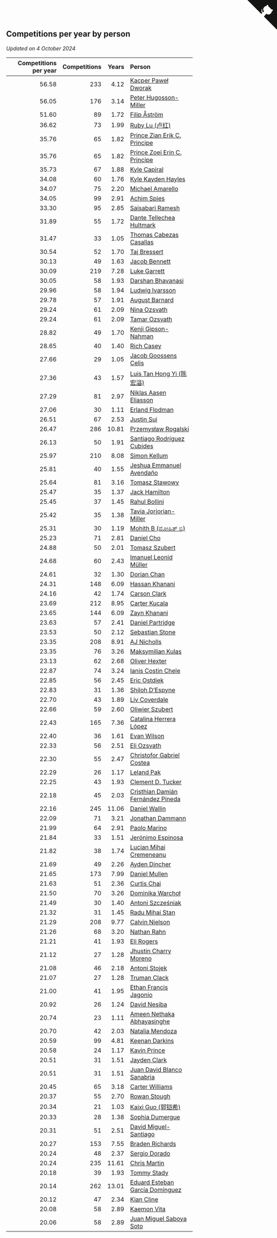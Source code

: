 ## Competitions per year by person

*Updated on  4 October 2024*

| Competitions per year | Competitions | Years | Person |
| ---: | ---: | ---: | :--- |
| 56.58 | 233 | 4.12 | [Kacper Paweł Dworak](https://www.worldcubeassociation.org/persons/2020DWOR01) |
| 56.05 | 176 | 3.14 | [Peter Hugosson-Miller](https://www.worldcubeassociation.org/persons/2021HUGO01) |
| 51.60 | 89 | 1.72 | [Filip Åström](https://www.worldcubeassociation.org/persons/2023ASTR01) |
| 36.62 | 73 | 1.99 | [Ruby Lu (卢红)](https://www.worldcubeassociation.org/persons/2022LURU01) |
| 35.76 | 65 | 1.82 | [Prince Zian Erik C. Principe](https://www.worldcubeassociation.org/persons/2022PRIN08) |
| 35.76 | 65 | 1.82 | [Prince Zoei Erin C. Principe](https://www.worldcubeassociation.org/persons/2022PRIN09) |
| 35.73 | 67 | 1.88 | [Kyle Capiral](https://www.worldcubeassociation.org/persons/2022CAPI02) |
| 34.08 | 60 | 1.76 | [Kyle Kayden Hayles](https://www.worldcubeassociation.org/persons/2022HAYL02) |
| 34.07 | 75 | 2.20 | [Michael Amarello](https://www.worldcubeassociation.org/persons/2022AMAR09) |
| 34.05 | 99 | 2.91 | [Achim Spies](https://www.worldcubeassociation.org/persons/2021SPIE01) |
| 33.30 | 95 | 2.85 | [Saisabari Ramesh](https://www.worldcubeassociation.org/persons/2021RAME01) |
| 31.89 | 55 | 1.72 | [Dante Tellechea Hultmark](https://www.worldcubeassociation.org/persons/2023HULT01) |
| 31.47 | 33 | 1.05 | [Thomas Cabezas Casallas](https://www.worldcubeassociation.org/persons/2023CASA08) |
| 30.54 | 52 | 1.70 | [Taj Bressert](https://www.worldcubeassociation.org/persons/2023BRES01) |
| 30.13 | 49 | 1.63 | [Jacob Bennett](https://www.worldcubeassociation.org/persons/2023BENN04) |
| 30.09 | 219 | 7.28 | [Luke Garrett](https://www.worldcubeassociation.org/persons/2017GARR05) |
| 30.05 | 58 | 1.93 | [Darshan Bhavanasi](https://www.worldcubeassociation.org/persons/2022BHAV01) |
| 29.96 | 58 | 1.94 | [Ludwig Ivarsson](https://www.worldcubeassociation.org/persons/2022IVAR01) |
| 29.78 | 57 | 1.91 | [August Barnard](https://www.worldcubeassociation.org/persons/2022BARN21) |
| 29.24 | 61 | 2.09 | [Nina Ozsvath](https://www.worldcubeassociation.org/persons/2022OZSV03) |
| 29.24 | 61 | 2.09 | [Tamar Ozsvath](https://www.worldcubeassociation.org/persons/2022OZSV04) |
| 28.82 | 49 | 1.70 | [Kenji Gipson-Nahman](https://www.worldcubeassociation.org/persons/2023GIPS01) |
| 28.65 | 40 | 1.40 | [Rich Casey](https://www.worldcubeassociation.org/persons/2023CASE06) |
| 27.66 | 29 | 1.05 | [Jacob Goossens Celis](https://www.worldcubeassociation.org/persons/2023CELI06) |
| 27.36 | 43 | 1.57 | [Luis Tan Hong Yi (陈宏溢)](https://www.worldcubeassociation.org/persons/2023YILU01) |
| 27.29 | 81 | 2.97 | [Niklas Aasen Eliasson](https://www.worldcubeassociation.org/persons/2021ELIA01) |
| 27.06 | 30 | 1.11 | [Erland Flodman](https://www.worldcubeassociation.org/persons/2023FLOD01) |
| 26.51 | 67 | 2.53 | [Justin Sui](https://www.worldcubeassociation.org/persons/2022SUIJ01) |
| 26.47 | 286 | 10.81 | [Przemysław Rogalski](https://www.worldcubeassociation.org/persons/2013ROGA02) |
| 26.13 | 50 | 1.91 | [Santiago Rodríguez Cubides](https://www.worldcubeassociation.org/persons/2022CUBI01) |
| 25.97 | 210 | 8.08 | [Simon Kellum](https://www.worldcubeassociation.org/persons/2016KELL12) |
| 25.81 | 40 | 1.55 | [Jeshua Emmanuel Avendaño](https://www.worldcubeassociation.org/persons/2023AVEN01) |
| 25.64 | 81 | 3.16 | [Tomasz Stawowy](https://www.worldcubeassociation.org/persons/2021STAW01) |
| 25.47 | 35 | 1.37 | [Jack Hamilton](https://www.worldcubeassociation.org/persons/2023HAMI08) |
| 25.45 | 37 | 1.45 | [Rahul Bollini](https://www.worldcubeassociation.org/persons/2023BOLL01) |
| 25.42 | 35 | 1.38 | [Tavia Jorjorian-Miller](https://www.worldcubeassociation.org/persons/2023JORJ01) |
| 25.31 | 30 | 1.19 | [Mohith B (ಮೋಹಿತ್ ಬಿ)](https://www.worldcubeassociation.org/persons/2023BMOH01) |
| 25.23 | 71 | 2.81 | [Daniel Cho](https://www.worldcubeassociation.org/persons/2021CHOD01) |
| 24.88 | 50 | 2.01 | [Tomasz Szubert](https://www.worldcubeassociation.org/persons/2022SZUB02) |
| 24.68 | 60 | 2.43 | [Imanuel Leonid Müller](https://www.worldcubeassociation.org/persons/2022MULL02) |
| 24.61 | 32 | 1.30 | [Dorian Chan](https://www.worldcubeassociation.org/persons/2023DORI01) |
| 24.31 | 148 | 6.09 | [Hassan Khanani](https://www.worldcubeassociation.org/persons/2018KHAN26) |
| 24.16 | 42 | 1.74 | [Carson Clark](https://www.worldcubeassociation.org/persons/2023CLAR02) |
| 23.69 | 212 | 8.95 | [Carter Kucala](https://www.worldcubeassociation.org/persons/2015KUCA01) |
| 23.65 | 144 | 6.09 | [Zayn Khanani](https://www.worldcubeassociation.org/persons/2018KHAN28) |
| 23.63 | 57 | 2.41 | [Daniel Partridge](https://www.worldcubeassociation.org/persons/2022PART02) |
| 23.53 | 50 | 2.12 | [Sebastian Stone](https://www.worldcubeassociation.org/persons/2022STON09) |
| 23.35 | 208 | 8.91 | [AJ Nicholls](https://www.worldcubeassociation.org/persons/2015NICH04) |
| 23.35 | 76 | 3.26 | [Maksymilian Kulas](https://www.worldcubeassociation.org/persons/2021KULA02) |
| 23.13 | 62 | 2.68 | [Oliver Hexter](https://www.worldcubeassociation.org/persons/2022HEXT01) |
| 22.87 | 74 | 3.24 | [Ianis Costin Chele](https://www.worldcubeassociation.org/persons/2021CHEL01) |
| 22.85 | 56 | 2.45 | [Eric Ostdiek](https://www.worldcubeassociation.org/persons/2022OSTD01) |
| 22.83 | 31 | 1.36 | [Shiloh D’Espyne](https://www.worldcubeassociation.org/persons/2023DESP01) |
| 22.70 | 43 | 1.89 | [Liv Coverdale](https://www.worldcubeassociation.org/persons/2022COVE02) |
| 22.66 | 59 | 2.60 | [Oliwier Szubert](https://www.worldcubeassociation.org/persons/2022SZUB01) |
| 22.43 | 165 | 7.36 | [Catalina Herrera López](https://www.worldcubeassociation.org/persons/2017LOPE31) |
| 22.40 | 36 | 1.61 | [Evan Wilson](https://www.worldcubeassociation.org/persons/2023WILS11) |
| 22.33 | 56 | 2.51 | [Eli Ozsvath](https://www.worldcubeassociation.org/persons/2022OZSV01) |
| 22.30 | 55 | 2.47 | [Christofor Gabriel Costea](https://www.worldcubeassociation.org/persons/2022COST03) |
| 22.29 | 26 | 1.17 | [Leland Pak](https://www.worldcubeassociation.org/persons/2023PAKL02) |
| 22.25 | 43 | 1.93 | [Clement D. Tucker](https://www.worldcubeassociation.org/persons/2022TUCK09) |
| 22.18 | 45 | 2.03 | [Cristhian Damián Fernández Pineda](https://www.worldcubeassociation.org/persons/2022PINE05) |
| 22.16 | 245 | 11.06 | [Daniel Wallin](https://www.worldcubeassociation.org/persons/2013WALL03) |
| 22.09 | 71 | 3.21 | [Jonathan Dammann](https://www.worldcubeassociation.org/persons/2021DAMM01) |
| 21.99 | 64 | 2.91 | [Paolo Marino](https://www.worldcubeassociation.org/persons/2021MARI04) |
| 21.84 | 33 | 1.51 | [Jerónimo Espinosa](https://www.worldcubeassociation.org/persons/2023ESPI07) |
| 21.82 | 38 | 1.74 | [Lucian Mihai Cremeneanu](https://www.worldcubeassociation.org/persons/2023CREM01) |
| 21.69 | 49 | 2.26 | [Ayden Dincher](https://www.worldcubeassociation.org/persons/2022DINC01) |
| 21.65 | 173 | 7.99 | [Daniel Mullen](https://www.worldcubeassociation.org/persons/2016MULL04) |
| 21.63 | 51 | 2.36 | [Curtis Chai](https://www.worldcubeassociation.org/persons/2022CHAI02) |
| 21.50 | 70 | 3.26 | [Dominika Warchoł](https://www.worldcubeassociation.org/persons/2021WARC01) |
| 21.49 | 30 | 1.40 | [Antoni Szcześniak](https://www.worldcubeassociation.org/persons/2023SZCZ04) |
| 21.32 | 31 | 1.45 | [Radu Mihai Stan](https://www.worldcubeassociation.org/persons/2023STAN09) |
| 21.29 | 208 | 9.77 | [Calvin Nielson](https://www.worldcubeassociation.org/persons/2014NIEL03) |
| 21.26 | 68 | 3.20 | [Nathan Rahn](https://www.worldcubeassociation.org/persons/2021RAHN01) |
| 21.21 | 41 | 1.93 | [Eli Rogers](https://www.worldcubeassociation.org/persons/2022ROGE05) |
| 21.12 | 27 | 1.28 | [Jhustin Charry Moreno](https://www.worldcubeassociation.org/persons/2023MORE20) |
| 21.08 | 46 | 2.18 | [Antoni Stojek](https://www.worldcubeassociation.org/persons/2022STOJ03) |
| 21.07 | 27 | 1.28 | [Truman Clack](https://www.worldcubeassociation.org/persons/2023CLAC02) |
| 21.00 | 41 | 1.95 | [Ethan Francis Jagonio](https://www.worldcubeassociation.org/persons/2022JAGO03) |
| 20.92 | 26 | 1.24 | [David Nesiba](https://www.worldcubeassociation.org/persons/2023NESI01) |
| 20.74 | 23 | 1.11 | [Ameen Nethaka Abhayasinghe](https://www.worldcubeassociation.org/persons/2023ABHA02) |
| 20.70 | 42 | 2.03 | [Natalia Mendoza](https://www.worldcubeassociation.org/persons/2022MEND24) |
| 20.59 | 99 | 4.81 | [Keenan Darkins](https://www.worldcubeassociation.org/persons/2019DARK02) |
| 20.58 | 24 | 1.17 | [Kavin Prince](https://www.worldcubeassociation.org/persons/2023PRIN02) |
| 20.51 | 31 | 1.51 | [Jayden Clark](https://www.worldcubeassociation.org/persons/2023CLAR13) |
| 20.51 | 31 | 1.51 | [Juan David Blanco Sanabria](https://www.worldcubeassociation.org/persons/2023SANA04) |
| 20.45 | 65 | 3.18 | [Carter Williams](https://www.worldcubeassociation.org/persons/2021WILL06) |
| 20.37 | 55 | 2.70 | [Rowan Stough](https://www.worldcubeassociation.org/persons/2022STOU01) |
| 20.34 | 21 | 1.03 | [Kaixi Guo (郭铠希)](https://www.worldcubeassociation.org/persons/2023GUOK01) |
| 20.33 | 28 | 1.38 | [Sophia Dumergue](https://www.worldcubeassociation.org/persons/2023DUME02) |
| 20.31 | 51 | 2.51 | [David Miguel-Santiago](https://www.worldcubeassociation.org/persons/2022MIGU02) |
| 20.27 | 153 | 7.55 | [Braden Richards](https://www.worldcubeassociation.org/persons/2017RICH02) |
| 20.24 | 48 | 2.37 | [Sergio Dorado](https://www.worldcubeassociation.org/persons/2022CORR05) |
| 20.24 | 235 | 11.61 | [Chris Martin](https://www.worldcubeassociation.org/persons/2013MART03) |
| 20.18 | 39 | 1.93 | [Tommy Stady](https://www.worldcubeassociation.org/persons/2022STAD01) |
| 20.14 | 262 | 13.01 | [Eduard Esteban García Domínguez](https://www.worldcubeassociation.org/persons/2011EDUA01) |
| 20.12 | 47 | 2.34 | [Kian Cline](https://www.worldcubeassociation.org/persons/2022CLIN01) |
| 20.08 | 58 | 2.89 | [Kaemon Vita](https://www.worldcubeassociation.org/persons/2021VITA01) |
| 20.06 | 58 | 2.89 | [Juan Miguel Saboya Soto](https://www.worldcubeassociation.org/persons/2021SOTO01) |


<a href="https://github.com/jonatanklosko/wca_statistics" class="github-corner" aria-label="View source on Github"><svg width="80" height="80" viewBox="0 0 250 250" style="fill:#151513; color:#fff; position: absolute; top: 0; border: 0; right: 0;" aria-hidden="true"><path d="M0,0 L115,115 L130,115 L142,142 L250,250 L250,0 Z"></path><path d="M128.3,109.0 C113.8,99.7 119.0,89.6 119.0,89.6 C122.0,82.7 120.5,78.6 120.5,78.6 C119.2,72.0 123.4,76.3 123.4,76.3 C127.3,80.9 125.5,87.3 125.5,87.3 C122.9,97.6 130.6,101.9 134.4,103.2" fill="currentColor" style="transform-origin: 130px 106px;" class="octo-arm"></path><path d="M115.0,115.0 C114.9,115.1 118.7,116.5 119.8,115.4 L133.7,101.6 C136.9,99.2 139.9,98.4 142.2,98.6 C133.8,88.0 127.5,74.4 143.8,58.0 C148.5,53.4 154.0,51.2 159.7,51.0 C160.3,49.4 163.2,43.6 171.4,40.1 C171.4,40.1 176.1,42.5 178.8,56.2 C183.1,58.6 187.2,61.8 190.9,65.4 C194.5,69.0 197.7,73.2 200.1,77.6 C213.8,80.2 216.3,84.9 216.3,84.9 C212.7,93.1 206.9,96.0 205.4,96.6 C205.1,102.4 203.0,107.8 198.3,112.5 C181.9,128.9 168.3,122.5 157.7,114.1 C157.9,116.9 156.7,120.9 152.7,124.9 L141.0,136.5 C139.8,137.7 141.6,141.9 141.8,141.8 Z" fill="currentColor" class="octo-body"></path></svg></a><style>.github-corner:hover .octo-arm{animation:octocat-wave 560ms ease-in-out}@keyframes octocat-wave{0%,100%{transform:rotate(0)}20%,60%{transform:rotate(-25deg)}40%,80%{transform:rotate(10deg)}}@media (max-width:500px){.github-corner:hover .octo-arm{animation:none}.github-corner .octo-arm{animation:octocat-wave 560ms ease-in-out}}</style>

